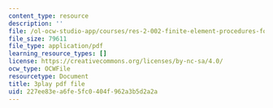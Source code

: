 ```yaml
---
content_type: resource
description: ''
file: /ol-ocw-studio-app/courses/res-2-002-finite-element-procedures-for-solids-and-structures-spring-2010/227ee83ea6fe5fc0404f962a3b5d2a2a_o2Vlt1avXCs.pdf
file_size: 79611
file_type: application/pdf
learning_resource_types: []
license: https://creativecommons.org/licenses/by-nc-sa/4.0/
ocw_type: OCWFile
resourcetype: Document
title: 3play pdf file
uid: 227ee83e-a6fe-5fc0-404f-962a3b5d2a2a
---
```

